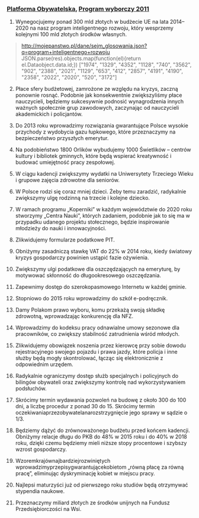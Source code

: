 ### [Platforma Obywatelska](http://platforma.org/), [Program wyborczy 2011](http://platforma.org/media/dokumenty/Program_PO_100dpi.pdf)

1. Wynegocjujemy ponad 300 mld złotych w budżecie UE na lata 2014–2020 na nasz program inteligentnego rozwoju, który wesprzemy kolejnymi 100 mld złotych środków własnych.

  > http://mojepanstwo.pl/dane/sejm_glosowania.json?q=program+inteligentnego+rozwoju
  > JSON.parse(res).objects.map(function(el){return el.Dataobject.data.id;})
  > ["1974", "1329", "4352", "1128", "740", "3562", "902", "2388", "2021", "1129", "653", "412", "2857", "4191", "4190", "2358", "2022", "2020", "520", "3172"]
  
2. Płace sfery budżetowej, zamrożone ze względu na kryzys, zaczną ponownie rosnąć. Podobnie jak konsekwentnie zwiększyliśmy płace nauczycieli, będziemy sukcesywnie podnosić wynagrodzenia innych ważnych społecznie grup zawodowych, zaczynając od nauczycieli akademickich i policjantów.

3. Do 2013 roku wprowadzimy rozwiązania gwarantujące Polsce wysokie przychody z wydobycia gazu łupkowego, które przeznaczymy na bezpieczeństwo przyszłych emerytur. 

4. Na podobieństwo 1800 Orlików wybudujemy 1000 Świetlików – centrów kultury i bibliotek gminnych, które będą wspierać kreatywność i budować umiejętność pracy zespołowej.

5. W ciągu kadencji zwiększymy wydatki na Uniwersytety Trzeciego Wieku i grupowe zajęcia zdrowotne dla seniorów. 

6. W Polsce rodzi się coraz mniej dzieci. Żeby temu zaradzić, radykalnie zwiększymy ulgę rodzinną na trzecie i kolejne dziecko. 

7. W ramach programu „Koperniki” w każdym województwie do 2020 roku stworzymy „Centra Nauki”, których zadaniem, podobnie jak to się ma w przypadku udanego projektu stołecznego, będzie inspirowanie młodzieży do nauki i innowacyjności.

8. Zlikwidujemy formularze podatkowe PIT.

9. Obniżymy zasadniczą stawkę VAT do 22% w 2014 roku, kiedy światowy kryzys gospodarczy powinien ustąpić fazie ożywienia.

10. Zwiększymy ulgi podatkowe dla oszczędzających na emeryturę, by motywować skłonność do długookresowego oszczędzania.

11. Zapewnimy dostęp do szerokopasmowego Internetu w każdej gminie.

12. Stopniowo do 2015 roku wprowadzimy do szkół e-podręcznik.

13. Damy Polakom prawo wyboru, komu przekażą swoją składkę zdrowotną, wprowadzając konkurencję dla NFZ.

14. Wprowadzimy do kodeksu pracy odnawialne umowy sezonowe dla pracowników, co zwiększy stabilność zatrudnienia wśród młodych.

15. Zlikwidujemy obowiązek noszenia przez kierowcę przy sobie dowodu rejestracyjnego swojego pojazdu i prawa jazdy, które policja i inne służby będą mogły skontrolować, łącząc się elektronicznie z odpowiednim urzędem.

16. Radykalnie ograniczymy dostęp służb specjalnych i policyjnych do bilingów obywateli oraz zwiększymy kontrolę nad wykorzystywaniem podsłuchów.

17. Skrócimy termin wydawania pozwoleń na budowę z około 300 do 100 dni, a liczbę procedur z ponad 30 do 15. Skrócimy termin oczekiwaniaprzezobywatelanarozstrzygnięcie jego sprawy w sądzie o 1/3.

18. Będziemy dążyć do zrównoważonego budżetu przed końcem kadencji. Obniżymy relacje długu do PKB do 48% w 2015 roku i do 40% w 2018 roku, dzięki czemu będziemy mieli niższe stopy procentowe i szybszy wzrost gospodarczy.

19. Wzoremkrajównajbardziejrozwiniętych wprowadzimyprzepisygwarantującekobietom „równą płacę za równą pracę”, eliminując dyskryminację kobiet w miejscu pracy.

20. Najlepsi maturzyści już od pierwszego roku studiów będą otrzymywać stypendia naukowe. 

21. Przeznaczymy miliard złotych ze środków unijnych na Fundusz Przedsiębiorczości na Wsi.
